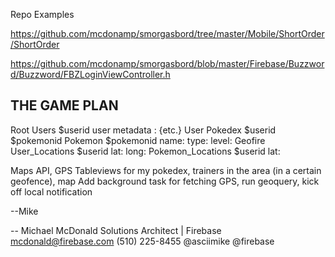 
Repo Examples

https://github.com/mcdonamp/smorgasbord/tree/master/Mobile/ShortOrder/ShortOrder

https://github.com/mcdonamp/smorgasbord/blob/master/Firebase/Buzzword/Buzzword/FBZLoginViewController.h

THE GAME PLAN
--------------

Root
 Users
 $userid
 user metadata : {etc.}
 User Pokedex
 $userid
 $pokemonid
 Pokemon
 $pokemonid
 name:
 type:
 level:
 Geofire
 User_Locations
 $userid
 lat:
 long:
 Pokemon_Locations
 $userid
 lat:

Maps API, GPS
Tableviews for my pokedex, trainers in the area (in a certain geofence), map
Add background task for fetching GPS, run geoquery, kick off local notification

--Mike

--
Michael McDonald
Solutions Architect | Firebase
mcdonald@firebase.com
(510) 225-8455
@asciimike @firebase
